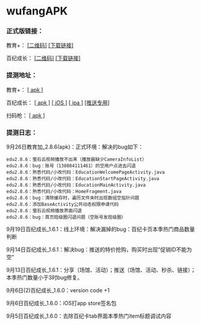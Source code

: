 # wufangAPK

### 正式版链接：
教育+：
[[二维码]](https://github.com/fanyu2014/wufangAPK/blob/master/img/教育家QRCode.png)
[[下载链接]](https://a.app.qq.com/o/simple.jsp?pkgname=com.hj.education)

百纪成长：
[[二维码]](https://github.com/fanyu2014/wufangAPK/blob/master/img/百纪成长QRCode.png)
[[下载链接]](https://a.app.qq.com/o/simple.jsp?pkgname=com.wufang.mall)

<!-- 百纪成长畅玩版：
[[二维码]](https://github.com/fanyu2014/wufangAPK/blob/master/img/百纪成长畅玩版QRCode.png)
[[下载链接]](https://a.app.qq.com/o/simple.jsp?pkgname=com.wufang.mall.mail) -->

### 提测地址：
教育+：
[[ apk ]](https://www.pgyer.com/gb3Q)

百纪成长：
[[ apk ]](https://www.pgyer.com/05UL)
[[ iOS ]](https://www.pgyer.com/gsvh)
[[ ipa ]](https://www.pgyer.com/manager/dashboard/app/1fcd94b39ee3d61337b8e94ccec48870)
[[推送专用]](https://www.pgyer.com/4y1O)

扫码枪：
[[ apk ]](https://github.com/fanyu2014/wufangAPK/blob/master/md/scan_gun_download_address.md)

### 提测日志：
9月26日教育加_2.8.6(apk)：正式环境：解决的bug如下：

    edu2.8.6：萤石云视频播放不出来（播放器缺少CameraInfoList）
    edu2.8.6：bug：账号（138084111461）的空用户点进去闪退
    edu2.8.6：熟悉代码/小改代码：EducationWelcomePageActivity.java
    edu2.8.6：熟悉代码/小改代码：EducationStartPageActivity.java
    edu2.8.6：熟悉代码/小改代码：EducationMainActivity.java
    edu2.8.6：熟悉代码/小改代码：HomeFragment.java
    edu2.8.6：bug：清除缓存时，遍历文件夹时出现数组空指针问题
    edu2.8.6：添加BaseActivity公共动态权限申请代码
    edu2.8.6：萤石云视频播放界面闪退
    edu2.8.6：bug：首页班级圈闪退问题（空账号发班级圈）

9月19日百纪成长_1.6.1：线上环境：解决漏掉的bug：百纪卡页本季热门商品数量判断

9月14日百纪成长_1.6.1：解决bug：推送的特价抢购，购买时出现“促销ID不能为空”

9月13日百纪成长_1.6.1：分享（场馆、活动）；推送（场馆、活动、秒杀、链接）；本季热门数量小于3时bug修复。

9月6日(2)百纪成长_1.6.0：version code +1

9月6日百纪成长_1.6.0：iOS打app store签名包

9月5日百纪成长_1.6.0：去除百纪卡tab界面本季热门item标题调试内容
